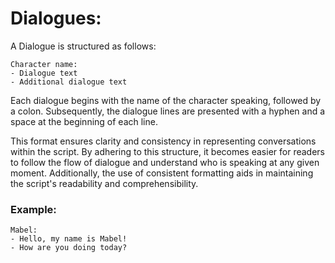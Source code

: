 # Dialogues:

A Dialogue is structured as follows:

```vns
Character name:
- Dialogue text
- Additional dialogue text
```

Each dialogue begins with the name of the character speaking, followed by a colon. Subsequently, the dialogue lines are presented with a hyphen and a space at the beginning of each line.

This format ensures clarity and consistency in representing conversations within the script. By adhering to this structure, it becomes easier for readers to follow the flow of dialogue and understand who is speaking at any given moment. Additionally, the use of consistent formatting aids in maintaining the script's readability and comprehensibility.

### Example:

```vns
Mabel:
- Hello, my name is Mabel!
- How are you doing today?
```
